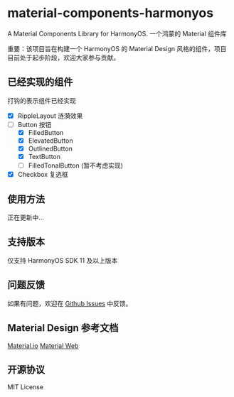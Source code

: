 # material-components-harmonyos

A Material Components Library for HarmonyOS. 一个鸿蒙的 Material 组件库

重要：该项目旨在构建一个 HarmonyOS 的 Material Design 风格的组件，项目目前处于起步阶段，欢迎大家参与贡献。

## 已经实现的组件

打钩的表示组件已经实现

- [x] RippleLayout 涟漪效果
- [ ] Button 按钮
    - [x] FilledButton
    - [x] ElevatedButton
    - [x] OutlinedButton
    - [x] TextButton
    - [ ] FilledTonalButton (暂不考虑实现)
- [x] Checkbox 复选框

## 使用方法
正在更新中...

## 支持版本
仅支持 HarmonyOS SDK 11 及以上版本

## 问题反馈

如果有问题，欢迎在 [Github Issues](https://github.com/material-components/material-components-harmonyos/issues) 中反馈。

## Material Design 参考文档

[Material.io](https://m3.material.io/)
[Material Web](https://material-web.dev/)

## 开源协议

MIT License
